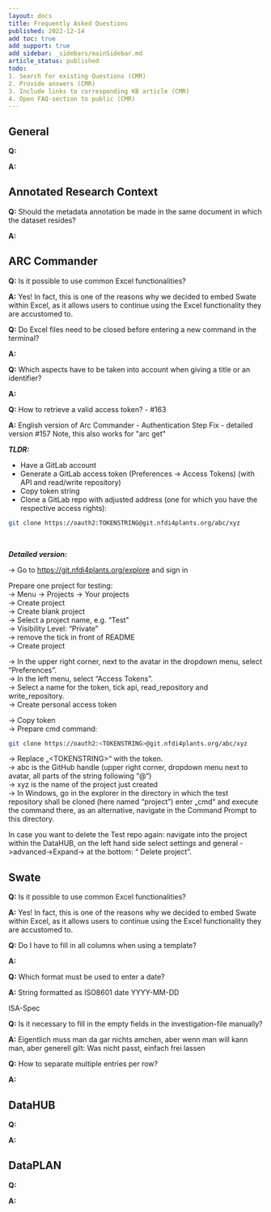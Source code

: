 ```yaml
---
layout: docs
title: Frequently Asked Questions
published: 2022-12-14
add toc: true 
add support: true 
add sidebar: _sidebars/mainSidebar.md
article_status: published
todo: 
1. Search for existing Questions (CMR)
2. Provide answers (CMR)
3. Include links to corresponding KB article (CMR)
4. Open FAQ-section to public (CMR)
---
```



## General

**Q:**  

**A:**  

## Annotated Research Context

**Q:**  Should the metadata annotation be made in the same document in which the dataset resides? 

**A:**  

## ARC Commander

**Q:**  Is it possible to use common Excel functionalities?


**A:**  Yes! In fact, this is one of the reasons why we decided to embed Swate within Excel, as it allows users to continue using the Excel functionality they are accustomed to. 

**Q:**  Do Excel files need to be closed before entering a new command in the terminal?

**A:**

**Q:**  Which aspects have to be taken into account when giving a title or an identifier?

**A:**

**Q:** How to retrieve a valid access token? - #163

**A:** English version of Arc Commander - Authentication Step Fix - detailed version #157
Note, this also works for "arc get"
<br>

___TLDR:___

- Have a GitLab account
- Generate a GitLab access token (Preferences -> Access Tokens) (with API and read/write repository)
- Copy token string
- Clone a GitLab repo with adjusted address (one for which you have the respective access rights): 

```BASH
git clone https://oauth2:TOKENSTRING@git.nfdi4plants.org/abc/xyz
```
<br>

___Detailed version:___

-> Go to https://git.nfdi4plants.org/explore and sign in

Prepare one project for testing:<br>
-> Menu -> Projects -> Your projects<br>
-> Create project<br>
-> Create blank project<br>
-> Select a project name, e.g. “Test"<br>
-> Visibility Level: “Private”<br>
-> remove the tick in front of README<br>
-> Create project<br>

-> In the upper right corner, next to the avatar in the dropdown menu, select “Preferences”.<br>
-> In the left menu, select “Access Tokens”.<br>
-> Select a name for the token, tick api, read_repository and write_repository.<br>
-> Create personal access token<br>

-> Copy token<br>
-> Prepare cmd command: <br>
```BASH
git clone https://oauth2:<TOKENSTRING>@git.nfdi4plants.org/abc/xyz
```
-> Replace „\<TOKENSTRING>“ with the token.<br>
-> abc is the GitHub handle (upper right corner, dropdown menu next to avatar, all parts of the string following “@“)<br>
-> xyz is the name of the project just created<br>
-> In Windows, go in the explorer in the directory in which the test repository shall be cloned (here named “project”)
enter „cmd“ and execute the command there, as an alternative, navigate in the Command Prompt to this directory.<br>

In case you want to delete the Test repo again: navigate into the project within the DataHUB, on the left hand side select settings and general
->advanced->Expand-> at the bottom: “ Delete project”.

## Swate

**Q:**  Is it possible to use common Excel functionalities?


**A:**  Yes! In fact, this is one of the reasons why we decided to embed Swate within Excel, as it allows users to continue using the Excel functionality they are accustomed to. 

**Q:**  Do I have to fill in all columns when using a template?

**A:**  

**Q:**  Which format must be used to enter a date?

**A:**  String formatted as ISO8601 date
YYYY-MM-DD

ISA-Spec

**Q:**  Is it necessary to fill in the empty fields in the investigation-file manually? 

**A:** Eigentlich muss man da gar nichts amchen, aber wenn man will kann man, aber generell gilt: Was nicht passt, einfach frei lassen

**Q:**  How to separate multiple entries per row? 

**A:**  

## DataHUB

**Q:**  


**A:**  

## DataPLAN

**Q:**  


**A:**  


